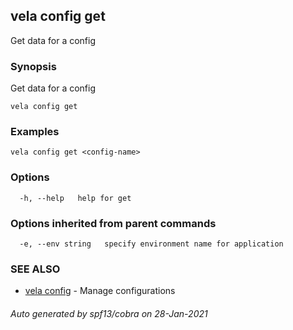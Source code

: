 ## vela config get

Get data for a config

### Synopsis

Get data for a config

```
vela config get
```

### Examples

```
vela config get <config-name>
```

### Options

```
  -h, --help   help for get
```

### Options inherited from parent commands

```
  -e, --env string   specify environment name for application
```

### SEE ALSO

* [vela config](vela_config.md)	 - Manage configurations

###### Auto generated by spf13/cobra on 28-Jan-2021
